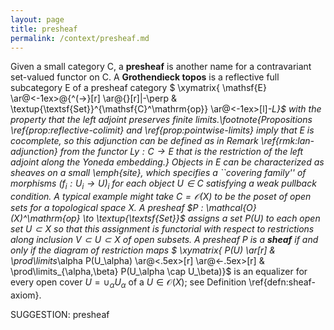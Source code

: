 ```yaml
---
layout: page
title: presheaf
permalink: /context/presheaf.md
---
```

Given a small category $\mathsf{C}$, a **presheaf** is another name for a contravariant set-valued functor on $\mathsf{C}$.  A **Grothendieck topos** is a reflective full subcategory $\mathsf{E}$ of a presheaf category
$ \xymatrix{ \mathsf{E} \ar@<-1ex>@{^(->}[r] \ar@{}[r]|-\perp & \textup{\textsf{Set}}^{\mathsf{C}^\mathrm{op}} \ar@<-1ex>[l]_-L}$ with the property that the left adjoint preserves finite limits.\footnote{Propositions \ref{prop:reflective-colimit} and \ref{prop:pointwise-limits} imply that $\mathsf{E}$ is cocomplete, so this adjunction can be defined as in Remark \ref{rmk:lan-adjunction} from the functor $L y : \mathsf{C} \to \mathsf{E}$ that is the restriction of the left adjoint along the Yoneda embedding.}
 Objects in $\mathsf{E}$ can be characterized as sheaves on a small \emph{site}, which specifies a ``covering family'' of morphisms $(f_i : U_i \to U)_i$ for each object $U \in \mathsf{C}$ satisfying a weak pullback condition. A typical example might take $\mathsf{C} =\mathcal{O}(X)$ to be the poset of open sets for a topological space $X$. A presheaf $P : \mathcal{O}(X)^\mathrm{op} \to \textup{\textsf{Set}}$ assigns a set $P(U)$ to each open set $U \subset X$ so that this assignment is functorial with respect to restrictions along inclusion $V \subset U \subset X$ of open subsets. A presheaf $P$ is a **sheaf** if and only if the diagram of restriction maps
$ \xymatrix{ P(U) \ar[r] & \prod\limits_\alpha P(U_\alpha) \ar@<.5ex>[r] \ar@<-.5ex>[r] & \prod\limits_{\alpha,\beta} P(U_\alpha \cap U_\beta)}$ is an equalizer for every open cover $U = \cup_\alpha U_\alpha$ of a $U \in \mathcal{O}(X)$; see Definition \ref{defn:sheaf-axiom}.

SUGGESTION: presheaf